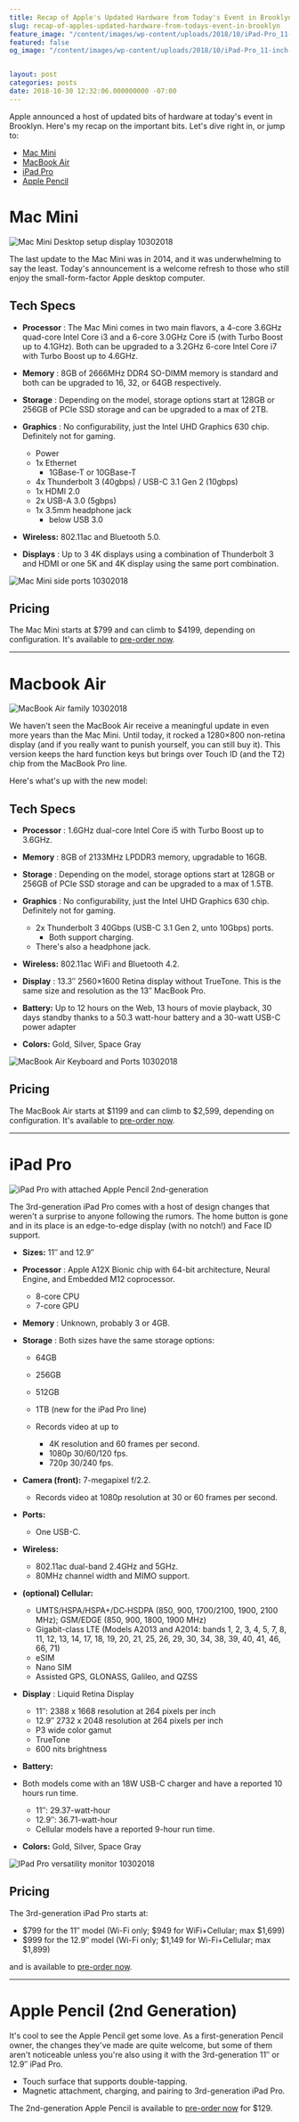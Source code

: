 ```yaml
---
title: Recap of Apple's Updated Hardware from Today's Event in Brooklyn
slug: recap-of-apples-updated-hardware-from-todays-event-in-brooklyn
feature_image: "/content/images/wp-content/uploads/2018/10/iPad-Pro_11-inch-12inch_10302018.jpg"
featured: false
og_image: "/content/images/wp-content/uploads/2018/10/iPad-Pro_11-inch-12inch_10302018.jpg"


layout: post
categories: posts
date: 2018-10-30 12:32:06.000000000 -07:00
---
```


Apple announced a host of updated bits of hardware at today's event in Brooklyn. Here's my recap on the important bits. Let's dive right in, or jump to:

- [Mac Mini](#macmini)
- [MacBook Air](#macbookair)
- [iPad Pro](#ipadpro)
- [Apple Pencil](#pencil)

# Mac Mini

![Mac Mini Desktop setup display 10302018](/content/images/wp-content/uploads/2018/10/mac_mini_desktop_display.jpg "mac\_mini\_desktop\_display.jpg")

The last update to the Mac Mini was in 2014, and it was underwhelming to say the least. Today's announcement is a welcome refresh to those who still enjoy the small-form-factor Apple desktop computer.

## Tech Specs

- **Processor** : The Mac Mini comes in two main flavors, a 4-core 3.6GHz quad-core Intel Core i3 and a 6-core 3.0GHz Core i5 (with Turbo Boost up to 4.1GHz). Both can be upgraded to a 3.2GHz 6-core Intel Core i7 with Turbo Boost up to 4.6GHz.
- **Memory** : 8GB of 2666MHz DDR4 SO-DIMM memory is standard and both can be upgraded to 16, 32, or 64GB respectively.
- **Storage** : Depending on the model, storage options start at 128GB or 256GB of PCIe SSD storage and can be upgraded to a max of 2TB.
- **Graphics** : No configurability, just the Intel UHD Graphics 630 chip. Definitely not for gaming.

  - Power
  - 1x Ethernet
    - 1GBase-T or 10GBase-T
  - 4x Thunderbolt 3 (40gbps) / USB-C 3.1 Gen 2 (10gbps)
  - 1x HDMI 2.0
  - 2x USB-A 3.0 (5gbps)
  - 1x 3.5mm headphone jack
    - below USB 3.0

- **Wireless:** 802.11ac and Bluetooth 5.0.
- **Displays** : Up to 3 4K displays using a combination of Thunderbolt 3 and HDMI or one 5K and 4K display using the same port combination.

![Mac Mini side ports 10302018](/content/images/wp-content/uploads/2018/10/mac_mini_with_ports.jpg "mac\_mini\_with\_ports.jpg")

## Pricing

The Mac Mini starts at $799 and can climb to $4199, depending on configuration. It's available to [pre-order now](https://www.apple.com/shop/buy-mac/mac-mini).

* * *

# Macbook Air

![MacBook Air family 10302018](/content/images/wp-content/uploads/2018/10/macbook_air_family.jpg "macbook\_air\_family.jpg")

We haven't seen the MacBook Air receive a meaningful update in even more years than the Mac Mini. Until today, it rocked a 1280×800 non-retina display (and if you really want to punish yourself, you can still buy it). This version keeps the hard function keys but brings over Touch ID (and the T2) chip from the MacBook Pro line.

Here's what's up with the new model:

## Tech Specs

- **Processor** : 1.6GHz dual-core Intel Core i5 with Turbo Boost up to 3.6GHz.
- **Memory** : 8GB of 2133MHz LPDDR3 memory, upgradable to 16GB.
- **Storage** : Depending on the model, storage options start at 128GB or 256GB of PCIe SSD storage and can be upgraded to a max of 1.5TB.
- **Graphics** : No configurability, just the Intel UHD Graphics 630 chip. Definitely not for gaming.

  - 2x Thunderbolt 3 40Gbps (USB-C 3.1 Gen 2, unto 10Gbps) ports.
    - Both support charging.
  - There's also a headphone jack.

- **Wireless:** 802.11ac WiFi and Bluetooth 4.2.
- **Display** : 13.3″ 2560×1600 Retina display without TrueTone. This is the same size and resolution as the 13″ MacBook Pro.
- **Battery:** Up to 12 hours on the Web, 13 hours of movie playback, 30 days standby thanks to a 50.3 watt-hour battery and a 30-watt USB-C power adapter
- **Colors:** Gold, Silver, Space Gray

![MacBook Air Keyboard and Ports 10302018](/content/images/wp-content/uploads/2018/10/macbook_air_keyboard_ports.jpg "macbook\_air\_keyboard\_ports.jpg")

## Pricing

The MacBook Air starts at $1199 and can climb to $2,599, depending on configuration. It's available to [pre-order now](https://www.apple.com/shop/buy-mac/macbook-air).

* * *

# iPad Pro

![iPad Pro with attached Apple Pencil 2nd-generation](/content/images/wp-content/uploads/2018/10/ipad_pro_2nd_gen.jpg "ipad\_pro\_2nd\_gen.jpg")

The 3rd-generation iPad Pro comes with a host of design changes that weren't a surprise to anyone following the rumors. The home button is gone and in its place is an edge-to-edge display (with no notch!) and Face ID support.


- **Sizes:** 11″ and 12.9″
- **Processor** : Apple A12X Bionic chip with 64-bit architecture, Neural Engine, and Embedded M12 coprocessor.
  - 8-core CPU
  - 7-core GPU
- **Memory** : Unknown, probably 3 or 4GB.
- **Storage** : Both sizes have the same storage options:
  - 64GB
  - 256GB
  - 512GB
  - 1TB (new for the iPad Pro line)

  - Records video at up to
    - 4K resolution and 60 frames per second.
    - 1080p 30/60/120 fps.
    - 720p 30/240 fps.

- **Camera (front):** 7-megapixel f/2.2.
  - Records video at 1080p resolution at 30 or 60 frames per second.
- **Ports:**
  - One USB-C.
- **Wireless:**
  - 802.11ac dual-band 2.4GHz and 5GHz.
  - 80MHz channel width and MIMO support.
- **(optional) Cellular:**
  - UMTS/HSPA/HSPA+/DC‑HSDPA (850, 900, 1700/2100, 1900, 2100 MHz); GSM/EDGE (850, 900, 1800, 1900 MHz)
  - Gigabit-class LTE (Models A2013 and A2014: bands 1, 2, 3, 4, 5, 7, 8, 11, 12, 13, 14, 17, 18, 19, 20, 21, 25, 26, 29, 30, 34, 38, 39, 40, 41, 46, 66, 71)
  - eSIM
  - Nano SIM
  - Assisted GPS, GLONASS, Galileo, and QZSS
- **Display** : Liquid Retina Display
  - 11″: 2388 x 1668 resolution at 264 pixels per inch
  - 12.9″ 2732 x 2048 resolution at 264 pixels per inch
  - P3 wide color gamut
  - TrueTone
  - 600 nits brightness
- **Battery:**
- Both models come with an 18W USB-C charger and have a reported 10 hours run time.
  - 11″: 29.37-watt-hour
  - 12.9″: 36.71-watt-hour
  - Cellular models have a reported 9-hour run time.
- **Colors:** Gold, Silver, Space Gray

![IPad Pro versatility monitor 10302018](/content/images/wp-content/uploads/2018/10/iPad-Pro_versatility-monitor_10302018.jpg "iPad-Pro\_versatility-monitor\_10302018.jpg")

## Pricing

The 3rd-generation iPad Pro starts at:

- $799 for the 11″ model (Wi-Fi only; $949 for WiFi+Cellular; max $1,699)
- $999 for the 12.9″ model (Wi-Fi only; $1,149 for Wi-Fi+Cellular; max $1,899)

and is available to [pre-order now](https://www.apple.com/shop/buy-ipad/ipad-pro).

* * *

# Apple Pencil (2nd Generation)

It's cool to see the Apple Pencil get some love. As a first-generation Pencil owner, the changes they've made are quite welcome, but some of them aren't noticeable unless you're also using it with the 3rd-generation 11″ or 12.9″ iPad Pro.

- Touch surface that supports double-tapping.
- Magnetic attachment, charging, and pairing to 3rd-generation iPad Pro.

The 2nd-generation Apple Pencil is available to [pre-order now](https://www.apple.com/shop/product/MU8F2/apple-pencil-2nd-generation) for $129.

